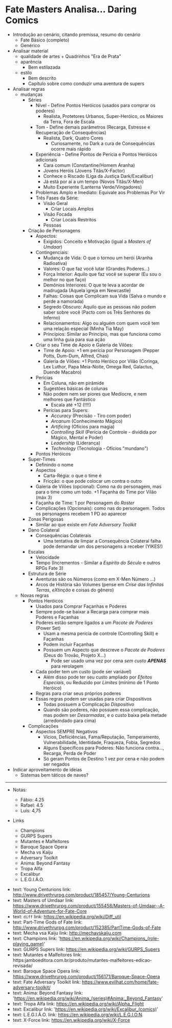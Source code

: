 # Fate Masters Analisa... Daring Comics

+ Introdução ao cenário, citando premissa, resumo do cenário
    + Fate Básico (completo)
    + Genérico
+ Analisar material 
    + qualidade de artes
          + Quadrinhos "Era de Prata"
    + aparência
        + Bem estilazada
    + estilo
        + Bem descrito
        + Capítulo sobre como conduzir uma aventura de supers
+ Analisar regras 
	+ mudanças
        + Séries
           + Nível - Define Pontos Heróicos (usados para comprar os poderes)
              + Realista, Protetores Urbanos, Super-Heróico, os Maiores da Terra, Fora de Escala
           + Tom - Define demais parâmetros (Recarga, Estresse e Recuperação de Consequências)
              + Realista, Dark, Quatro Cores
                 + Curiosamente, no Dark a cura de Consequências ocorre mais rápido
           + Experiência - Define Pontos de Perícia e Pontos Heróicos adicionais
              + Cara comum (Constantine/Homem Aranha)
              + Jovens Heróis (Jovens Titãs/X-Factor)
              + Conhece o Riscado (Liga da Justiça Dark/Excalibur)
              + Já está por aí a um tempo (Novos Titãs/X-Men)
              + Muito Experiente (Lanterna Verde/Vingadores)
          + Problemas Amplo e Imediato: Equivale aos Problemas Por Vir
          + Três Fases da Série:
              + Visão Geral
                 + Criar Locais Amplos
              + Visão Focada
                 + Criar Locais Restritos
              + Pessoas
        + Criação de Personagens
            + Aspectos:
                + Exigidos: Conceito e Motivação (igual a _Masters of Umdaar_)
            + Contingenciais:
                + Mudança de Vida: O que o tornou um herói (Aranha Radioativa)
                + Valores: O que faz você lutar (Grandes Poderes...)
                + Força Interior: Aquilo que faz você se superar (Eu sou o melhor no que faço)
                + Demônios Interiores: O que te leva a acordar de madrugada (Aquela igreja em Newcastle)
                + Falhas: Coisas que Complicam sua Vida (Salva o mundo e perde a namorada)
                + Segredo Obscuro: Aquilo que as pessoas não podem saber sobre você (Pacto com os Três Senhores do Inferno)
                + Relacionamentos: Algo ou alguém com quem você tem uma relação especial (Minha Tia May)
                + Princípios: Similar ao Princípio, mas que funciona como uma linha guia para sua ação
            + Criar o seu Time de Apoio e Galeria de Vilões:
                + Time de Apoio: +1 em perícia por Personagem (Pepper Potts, Dum-Dum, Alfred, Chas)
                + Galeria de Vilões: +1 Ponto Heróico por Vilão (Coringa, Lex Luthor, Papa Meia-Noite, Omega Red, Galactus, Duende Macabro)
            + Perícias
                + Em Coluna, não em pirâmide
                + Sugestões básicas de colunas
                + Não podem nem ser piores que Medíocre, e nem melhores que Fantástico
                   + Escala até +12 (!!!!)
                + Perícias para Supers:
                    + _Accuracy_ (Precisão - Tiro com poder)
                    + _Arcanum_ (Conhecimento Mágico)
                    + _Artificing_ (Ofícios para magia)
                    + _Controlling Skill_ (Perícia de Controle - dividida por Mágico, Mental e Poder)
                    + _Leadership_ (Liderança)
                    + _Technology_ (Tecnologia - Ofícios "mundano")
            + Pontos Heróicos
        + Super-Times
            + Definindo o nome
            + Aspectos
               + Carta-Régia: o que o time é
               + Fricção: o que pode colocar um contra o outro
            + Galeria de Vilões (opcional): Como na do personagem, mas para o time como um todo. +1 Façanha do Time por Vilão (máx 3)
            + Façanha de Time: 1 por Personagem do _Roster_
            + Complicações (Opcionais): como nas do personagem. Todos os personagens recebem 1 PD ao aparecer            
        + Zonas Perigosas
            + Similar ao que existe em _Fate Adversary Toolkit_
        + Dano Colateral
            + Consequências Colaterais 
               + Uma tentativa de limpar a Consequência Colateral falha pode demandar um dos personagens a receber (YIKES!)
        + Escalas
            + Velocidade
            + Tempo (Incrementos - Similar a _Espírito do Século_ e outros RPGs Fate 3)
        + Estrutura de Série
            + Aventuras são os Números (como em X-Men Número ...)
            + Arcos de História são Volumes (pense em _Crise das Infinitas Terras_, _eXtinção_ e coisas do gênero)
	+ Novas regras
        + Pontos Heróicos
            + Usados para Comprar Façanhas e Poderes 
            + Sempre pode-se baixar a Recarga para comprar mais Poderes e Façanhas
            + Poderes estão sempre ligados a um _Pacote de Poderes_ (Power Set)
              + Usam a mesma perícia de controle (Controlling Skill) e Façanhas 
              + Podem incluir Façanhas
              + Possuem um Aspecto que descreve o _Pacote de Poderes_ (Deus do Trovão, Projeto X...)
                 + Pode ser usado uma vez por cena _sem custo_ ___APENAS___ para rerolagem
             + Cada poder tem um custo (pode ser variável)
                + Além disso pode ter seu custo ampliado por _Efeitos Especiais_, ou Reduzido por _Limites_ (mínimo de 1 Ponto Heróico)
             + Regras para criar seus próprios poderes
             + Essas regras podem ser usadas para criar Dispositivos
               + Todas possuem a Complicação _Dispositivo_ 
               + Quando são poderes, não possuem essa complicação, mas podem ser _Desarmadas_, e o custo baixa pela metade (arredondado para cima)
        + Complicações
            + Aspectos SEMPRE Negativos
               + Vícios, Defiiciências, Fama/Reputação, Temperamento, Vulnerabilidade, Identidade, Fraqueza, Fobia, Segredos
               + Alguns Específicos para Poderes: Não funciona contra..., Recarga, Perda de Poder
               + Só geram Pontos de Destino 1 vez por cena e não podem ser negados
+ Indicar aproveitamento de ideias
  + Sistemas bem táticos de naves?

---

+ Notas:
	+ Fábio: 4.25
	+ Rafael: 4.5
	+ Luís: 4,75

+ Links
	+ Champions
	+ GURPS Supers
	+ Mutantes e Malfeitores
	+ Baroque Space Opera
	+ Mecha vs Kaiju
	+ Adversary Toolkit
	+ Anima: Beyond Fantasy
    + Tropa Alfa
    + Excalibur
    + L.E.G.I.Ã.O.
    
- text: Young Centurions
  link: http://www.drivethrurpg.com/product/185457/Young-Centurions
- text: Masters of Umdaar
  link: https://www.drivethrurpg.com/product/155458/Masters-of-Umdaar--A-World-of-Adventure-for-Fate-Core
- text: `diff`
  link: https://en.wikipedia.org/wiki/Diff_util
- text: Part-Time Gods of Fate
  link: http://www.drivethrurpg.com/product/152385/PartTime-Gods-of-Fate
- text: Mecha vsa Kaiju
  link: http://mechavskaiju.com
- text: Champions
  link: 'https://en.wikipedia.org/wiki/Champions_(role-playing_game)'
- text: GURPS Supers
  link: https://en.wikipedia.org/wiki/GURPS_Supers
- text: Mutantes e Malfeitores
  link: https:jamboeditora.com.br/produto/mutantes-malfeitores-edicao-revisada/
- text: Baroque Space Opera
  link: https://www.drivethrurpg.com/product/156171/Baroque-Space-Opera
- text: Fate Adversary Toolkit
  link: https://www.evilhat.com/home/fate-adversary-toolkit/
- text: Anima: Beyond Fantasy
  link: 'https://en.wikipedia.org/wiki/Anima_(series)#Anima:_Beyond_Fantasy'
- text: Tropa Alfa
  link: https://en.wikipedia.org/wiki/Alpha_Flight
- text: Excalibur
  link: 'https://en.wikipedia.org/wiki/Excalibur_(comics)'
- text: L.E.G.I.Ã.O.
  link: https://en.wikipedia.org/wiki/L.E.G.I.O.N.
- text: X-Force
  link: https://en.wikipedia.org/wiki/X-Force
